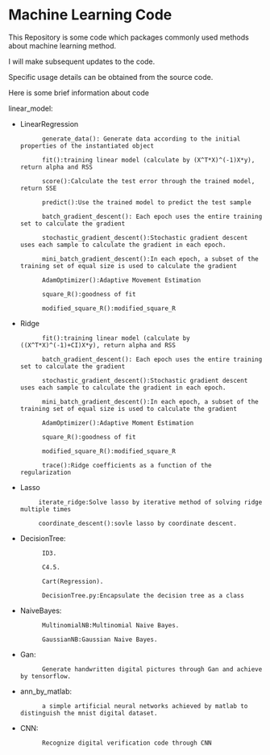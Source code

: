 # Machine Learning Code

This Repository is some code which packages commonly used methods about machine learning method.

I will make subsequent updates to the code.

Specific usage details can be obtained from the source code.

Here is some brief information about code

linear_model:
- LinearRegression

            generate_data(): Generate data according to the initial properties of the instantiated object
            
            fit():training linear model (calculate by (X^T*X)^(-1)X*y), return alpha and RSS
            
            score():Calculate the test error through the trained model, return SSE
            
            predict():Use the trained model to predict the test sample
            
            batch_gradient_descent(): Each epoch uses the entire training set to calculate the gradient
            
            stochastic_gradient_descent():Stochastic gradient descent uses each sample to calculate the gradient in each epoch.
            
            mini_batch_gradient_descent():In each epoch, a subset of the training set of equal size is used to calculate the gradient
            
            AdamOptimizer():Adaptive Movement Estimation
            
            square_R():goodness of fit
            
            modified_square_R():modified_square_R
            
- Ridge

            fit():training linear model (calculate by ((X^T*X)^(-1)+CI)X*y), return alpha and RSS
            
            batch_gradient_descent(): Each epoch uses the entire training set to calculate the gradient
            
            stochastic_gradient_descent():Stochastic gradient descent uses each sample to calculate the gradient in each epoch.
            
            mini_batch_gradient_descent():In each epoch, a subset of the training set of equal size is used to calculate the gradient
            
            AdamOptimizer():Adaptive Moment Estimation
            
            square_R():goodness of fit
            
            modified_square_R():modified_square_R
            
            trace():Ridge coefficients as a function of the regularization
            
 - Lasso
 
            iterate_ridge:Solve lasso by iterative method of solving ridge multiple times
            
            coordinate_descent():sovle lasso by coordinate descent.
      
- DecisionTree:

            ID3.
            
            C4.5.
            
            Cart(Regression).
            
            DecisionTree.py:Encapsulate the decision tree as a class

- NaiveBayes:

            MultinomialNB:Multinomial Naive Bayes.
            
            GaussianNB:Gaussian Naive Bayes.
- Gan:

            Generate handwritten digital pictures through Gan and achieve by tensorflow.

- ann_by_matlab:
            
            a simple artificial neural networks achieved by matlab to distinguish the mnist digital dataset.

- CNN:

            Recognize digital verification code through CNN
